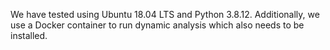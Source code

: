 We have tested using Ubuntu 18.04 LTS and Python 3.8.12. Additionally, we use a Docker 
container to run dynamic analysis which also needs to be installed.